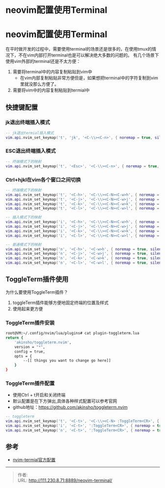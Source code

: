 # neovim配置使用Terminal


<!--more-->
# neovim配置使用Terminal
在平时做开发的过程中，需要使用terminal的场景还是很多的，在使用tmux的情况下，不在vim内部打开terminal也是可以解决绝大多数的问题的。
有几个场景下使用vim外部的terminal还是不太方便：
1. 需要将terminal中的内容复制粘贴到vim中
    - 在vim内部复制粘贴非常方便但是，如果想把terminal中的字符复制到vim里就没那么方便了。
2. 需要将vim中的内容复制粘贴到termial中


## 快捷键配置
### jk退出终端插入模式
```lua
-- jk退出termial插入模式
vim.api.nvim_set_keymap('t', 'jk', '<C-\\><C-n>', { noremap = true, silent = true })
```
### ESC退出终端插入模式
```lua
-- 终端模式下的映射
vim.api.nvim_set_keymap('t', '<Esc>', '<C-\\><C-n>', { noremap = true, silent = true })
```

### Ctrl+hjkl在vim各个窗口之间切换
```lua
-- 终端模式下的映射
vim.api.nvim_set_keymap('t', '<C-h>', '<C-\\><C-N><C-w>h', { noremap = true, silent = true })
vim.api.nvim_set_keymap('t', '<C-j>', '<C-\\><C-N><C-w>j', { noremap = true, silent = true })
vim.api.nvim_set_keymap('t', '<C-k>', '<C-\\><C-N><C-w>k', { noremap = true, silent = true })
vim.api.nvim_set_keymap('t', '<C-l>', '<C-\\><C-N><C-w>l', { noremap = true, silent = true })

-- 插入模式下的映射
vim.api.nvim_set_keymap('i', '<C-h>', '<C-\\><C-N><C-w>h', { noremap = true, silent = true })
vim.api.nvim_set_keymap('i', '<C-j>', '<C-\\><C-N><C-w>j', { noremap = true, silent = true })
vim.api.nvim_set_keymap('i', '<C-k>', '<C-\\><C-N><C-w>k', { noremap = true, silent = true })
vim.api.nvim_set_keymap('i', '<C-l>', '<C-\\><C-N><C-w>l', { noremap = true, silent = true })

-- 普通模式下的映射
vim.api.nvim_set_keymap('n', '<C-h>', '<C-w>h', { noremap = true, silent = true })
vim.api.nvim_set_keymap('n', '<C-j>', '<C-w>j', { noremap = true, silent = true })
vim.api.nvim_set_keymap('n', '<C-k>', '<C-w>k', { noremap = true, silent = true })
vim.api.nvim_set_keymap('n', '<C-l>', '<C-w>l', { noremap = true, silent = true }) 
```

## ToggleTerm插件使用
为什么要使用ToggleTerm插件？
1. toggleTerm插件能够方便地固定终端的位置及样式
2. 使用起来更方便

### ToggleTerm插件安装
```bash
root@VM:~/.config/nvim/lua/plugins# cat plugin-toggleterm.lua
return {
    'akinsho/toggleterm.nvim',
    version = "*",
    config = true,
    opts = {
        --[[ things you want to change go here]]
    }
}
```

### ToggleTerm插件配置
- 使用Ctrl + t开启和关闭终端
- 默认配置是在下方弹出,具体各种样式配置可以参考官网
- github地址：https://github.com/akinsho/toggleterm.nvim
```lua
-- toggleterm
vim.api.nvim_set_keymap('t', '<C-t>', '<C-\\><C-N> :ToggleTerm<CR>', { noremap = true, silent = true })
vim.api.nvim_set_keymap('i', '<C-t>', ':ToggleTerm<CR>', { noremap = true, silent = true })
vim.api.nvim_set_keymap('n', '<C-t>', ':ToggleTerm<CR>', { noremap = true, silent = true })
```

## 参考
- [nvim-termial官方配置](https://neovim.io/doc/user/terminal.html)


---

> 作者:   
> URL: http://111.230.8.71:8889/neovim-terminal/  

